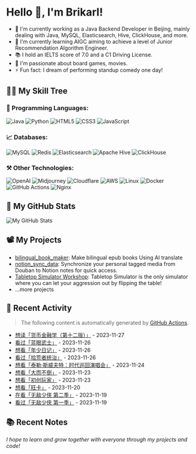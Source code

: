 # Hello 👋, I'm Brikarl!

- 🔭 I'm currently working as a Java Backend Developer in Beijing, mainly dealing with Java, MySQL, Elasticsearch, Hive,
  ClickHouse, and more.
- 🌱 I'm currently learning AIGC aiming to achieve a level of Junior Recommendation Algorithm Engineer.
- 📚 I hold an IELTS score of 7.0 and a C1 Driving License.
- 💬 I'm passionate about board games, movies.
- ⚡ Fun fact: I dream of performing standup comedy one day!

## 🧑‍💻 My Skill Tree

### 📌 Programming Languages:

![Java](https://img.shields.io/badge/-Java-%23007396?style=flat-square&logo=redhat&logoColor=ffffff)
![Python](https://img.shields.io/badge/-Python-%233776AB?style=flat-square&logo=python&logoColor=ffffff)
![HTML5](https://img.shields.io/badge/-HTML5-%23E44D27?style=flat-square&logo=html5&logoColor=ffffff)
![CSS3](https://img.shields.io/badge/-CSS3-%231572B6?style=flat-square&logo=css3)
![JavaScript](https://img.shields.io/badge/-JavaScript-%23F7DF1C?style=flat-square&logo=javascript&logoColor=000000&labelColor=%23F7DF1C&color=%23FFCE5A)

### 📈 Databases:

![MySQL](https://img.shields.io/badge/-MySQL-%234479A1?style=flat-square&logo=mysql&logoColor=ffffff)
![Redis](https://img.shields.io/badge/-Redis-%23DC382D?style=flat-square&logo=redis&logoColor=ffffff)
![Elasticsearch](https://img.shields.io/badge/-Elasticsearch-%23005571?style=flat-square&logo=elasticsearch&logoColor=ffffff)
![Apache Hive](https://img.shields.io/badge/-Apache%20Hive-%23F7DF1C?style=flat-square&logo=apachehive&logoColor=000000&labelColor=%23F7DF1C&color=%23FFCE5A)
![ClickHouse](https://img.shields.io/badge/-ClickHouse-%23FD5750?style=flat-square&logo=clickhouse&logoColor=ffffff)

### ⚒️ Other Technologies:

![OpenAI](https://img.shields.io/badge/-OpenAI-%23412991?style=flat-square&logo=openai&logoColor=ffffff)
![Midjourney](https://img.shields.io/badge/-Midjourney-%1A285F?style=flat-square&logo=ship&logoColor=ffffff)
![Cloudflare](https://img.shields.io/badge/-Cloudflare-%23F48120?style=flat-square&logo=cloudflare&logoColor=ffffff)
![AWS](https://img.shields.io/badge/-AWS-%23232F3E?style=flat-square&logo=amazon-aws&logoColor=ffffff)
![Linux](https://img.shields.io/badge/-Linux-%23FCC624?style=flat-square&logo=linux&logoColor=%23ffffff)
![Docker](https://img.shields.io/badge/-Docker-%232496ED?style=flat-square&logo=docker&logoColor=ffffff)
![GitHub Actions](https://img.shields.io/badge/-GitHub%20Actions-%232088FF?style=flat-square&logo=github-actions&logoColor=ffffff)
![Nginx](https://img.shields.io/badge/-Nginx-%23269539?style=flat-square&logo=nginx&logoColor=ffffff)

## 🌟 My GitHub Stats

![My GitHub Stats](https://github-readme-stats.vercel.app/api?username=Brikarl&show_icons=true&icon_color=0366d6&bg_color=ffffff&hide_title=true&include_all_commits=true&count_private=true&hide_rank=true)

## 📽️ My Projects

- [bilingual_book_maker](https://github.com/yihong0618/bilingual_book_maker): Make bilingual epub books Using AI
  translate
- [notion_sync_data](https://github.com/Qliangw/notion_sync_data): Synchronize your personal tagged media from Douban to
  Notion notes for quick access.
- [Tabletop Simulator Workshop](https://steamcommunity.com/profiles/76561198321473749/myworkshopfiles/?appid=286160):
  Tabletop Simulator is the only simulator where you can let your aggression out by flipping the table!
- ...more projects

## 🤔 Recent Activity
> The following content is automatically generated by [GitHub Actions](https://github.com/Brikarl/Brikarl/actions).

<!-- douban starts -->
- [想读「货币金融学（第十二版）」](https://book.douban.com/subject/35527221/) - 2023-11-27
- [看过「蓝眼武士」](http://movie.douban.com/subject/35524249/) - 2023-11-26
- [想看「年少日记」](http://movie.douban.com/subject/34940879/) - 2023-11-26
- [看过「拾荒者统治」](http://movie.douban.com/subject/35932858/) - 2023-11-26
- [想看「泰勒·斯威夫特：时代巡回演唱会」](http://movie.douban.com/subject/36538847/) - 2023-11-24
- [想看「大而不倒」](http://movie.douban.com/subject/6013501/) - 2023-11-23
- [想看「初创玩家」](http://movie.douban.com/subject/34984509/) - 2023-11-23
- [想看「旺卡」](http://movie.douban.com/subject/26897888/) - 2023-11-20
- [在看「无敌少侠 第二季」](http://movie.douban.com/subject/35545737/) - 2023-11-19
- [看过「无敌少侠 第一季」](http://movie.douban.com/subject/30252970/) - 2023-11-19
<!-- douban ends -->

## 📚 Recent Notes

<!-- notion starts -->

<!-- notion ends -->

*I hope to learn and grow together with everyone through my projects and code!*
